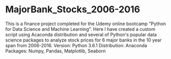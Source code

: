 # MajorBank_Stocks_2006-2016
This is a finance project completed for the Udemy online bootcamp "Python for Data Science and Machine Learning".  Here I have created a custom script using Acaconda distribution and several of Python's popular data science packages to analyze stock prices for 6 major banks in the 10 year span from 2006-2016. 
Version: Python 3.6.1
Distribution: Anaconda
Packages: Numpy, Pandas, Matplotlib, Seaborn
